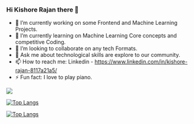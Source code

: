 ### Hi Kishore Rajan there 👋



- 🔭 I’m currently working on some Frontend and Machine Learning Projects.
- 🌱 I’m currently learning on Machine Learning Core concepts and competitive Coding.
- 👯 I’m looking to collaborate on any tech Formats.
- 💬 Ask me about technological skills are explore to our community.
- 📫 How to reach me: Linkedin - https://www.linkedin.com/in/kishore-rajan-8117a21a5/
- ⚡ Fun fact: I love to play piano.




<img src="https://github-readme-stats.vercel.app/api?username=kishorerajan810&&show_icons=true&title_color=ffffff&icon_color=bb2acf&text_color=daf7dc&bg_color=000080">


[![Top Langs](https://github-readme-stats.vercel.app/api/top-langs/?username=kishorerajan810)](https://github.com/kishorerajan810/github-readme-stats)


[![Top Langs](https://github-readme-stats.vercel.app/api/top-langs/?username=kishorerajan810&layout=compact)](https://github.com/kishorerajan810/github-readme-stats)
